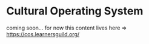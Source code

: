 # Cultural Operating System

coming soon...
for now this content lives here => https://cos.learnersguild.org/
